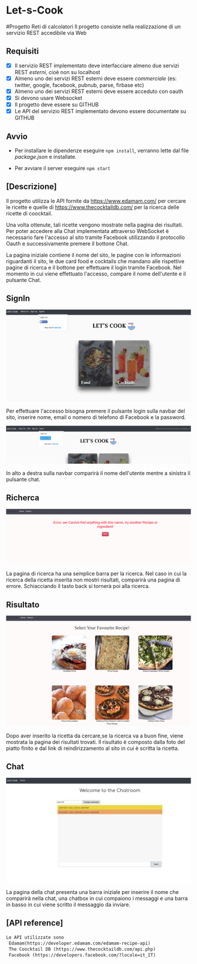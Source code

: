# Let-s-Cook
#Progetto Reti di calcolatori
Il progetto consiste nella realizzazione di un servizio REST accedibile via Web

## **Requisiti**
- [x] Il servizio REST implementato deve interfacciare almeno due servizi REST *esterni*, cioè non su localhost
- [x] Almeno uno dei servizi REST esterni deve essere *commerciale* (es: twitter, google, facebook, pubnub, parse, firbase etc)
- [x] Almeno uno dei servizi REST esterni deve essere acceduto con oauth
- [x] Si devono usare Websocket
- [x] Il progetto deve essere su GITHUB
- [x] Le API del servizio REST implementato devono essere documentate su GITHUB

## **Avvio**

- Per installare le dipendenze eseguire `npm install`, verranno lette dal file *package.json* e installate.

- Per avviare il server eseguire `npm start`


## [Descrizione]

Il progetto utilizza le API fornite da https://www.edamam.com/ per cercare le ricette e quelle di https://www.thecocktaildb.com/ per la ricerca delle ricette di coocktail.

Una volta ottenute, tali ricette vengono mostrate nella pagina dei risultati.
Per poter accedere alla Chat implementata attraverso WebSocket è necessario fare l'accesso al sito tramite Facebook utilizzando il protocollo Oauth  e successivamente premere il bottone Chat.

La pagina iniziale contiene il nome del sito, le pagine con le informazioni riguardanti il sito, le due card  food e cocktails che mandano alle rispettive pagine di ricerca e il bottone per effettuare il login tramite Facebook. Nel momento in cui viene effettuato l'accesso, compare il nome dell'utente e il pulsante Chat.


## **SignIn**

![immagine1](https://github.com/flaviamas/Let-s-Cook/blob/master/public/images/SchermataPrincipale.png)

Per effettuare l'accesso bisogna premere il pulsante login sulla navbar del sito, inserire nome, email o nomero di telefono di Facebook e la password. 

![immagine1.2](https://github.com/flaviamas/Let-s-Cook/blob/master/public/images/SchermataLogin.png)

In alto a destra sulla navbar comparirà il nome dell'utente mentre a sinistra il pulsante chat.


## **Richerca**

 ![immagine2](https://github.com/flaviamas/Let-s-Cook/blob/master/public/images/errorSearch.png)

 La pagina di ricerca ha una semplice barra per la ricerca. Nel caso in cui la ricerca della ricetta inserita non mostri risultati, comparirà una pagina di errore. Schiacciando il tasto back si tornerà poi alla ricerca.


## **Risultato**

![immagine3](https://github.com/flaviamas/Let-s-Cook/blob/master/public/images/risultatiRicerca.png)

Dopo aver inserito la ricetta da cercare,se la ricerca va a buon fine, viene mostrata la pagina dei risultati trovati. Il risultato è composto dalla foto del piatto finito e dal link di reindirizzamento al sito in cui è scritta la ricetta.


## **Chat**

![immagine4](https://github.com/flaviamas/Let-s-Cook/blob/master/public/images/chatRoom.png)

La pagina della chat presenta una barra iniziale per inserire il nome che comparirà nella chat, una chatbox  in cui compaiono i messaggi e una barra in basso in cui viene scritto il messaggio da inviare.



## [API reference]

    Le API utilizzate sono 
     Edamam(https://developer.edamam.com/edamam-recipe-api)
     The Coocktail DB (https://www.thecocktaildb.com/api.php)
     Facebook (https://developers.facebook.com/?locale=it_IT)



